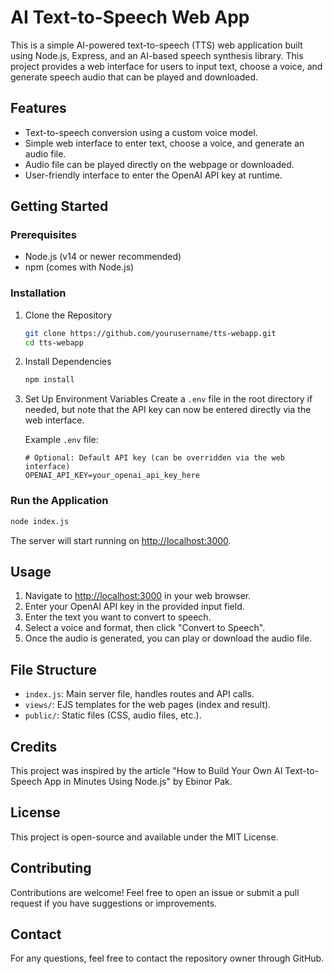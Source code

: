 # AI Text-to-Speech Web App

This is a simple AI-powered text-to-speech (TTS) web application built using Node.js, Express, and an AI-based speech synthesis library. This project provides a web interface for users to input text, choose a voice, and generate speech audio that can be played and downloaded.

## Features
- Text-to-speech conversion using a custom voice model.
- Simple web interface to enter text, choose a voice, and generate an audio file.
- Audio file can be played directly on the webpage or downloaded.
- User-friendly interface to enter the OpenAI API key at runtime.

## Getting Started

### Prerequisites
- Node.js (v14 or newer recommended)
- npm (comes with Node.js)

### Installation

1. Clone the Repository
   ```sh
   git clone https://github.com/yourusername/tts-webapp.git
   cd tts-webapp
   ```

2. Install Dependencies
   ```sh
   npm install
   ```

3. Set Up Environment Variables
   Create a `.env` file in the root directory if needed, but note that the API key can now be entered directly via the web interface.

   Example `.env` file:
   ```
   # Optional: Default API key (can be overridden via the web interface)
   OPENAI_API_KEY=your_openai_api_key_here
   ```

### Run the Application

```sh
node index.js
```

The server will start running on [http://localhost:3000](http://localhost:3000).

## Usage
1. Navigate to [http://localhost:3000](http://localhost:3000) in your web browser.
2. Enter your OpenAI API key in the provided input field.
3. Enter the text you want to convert to speech.
4. Select a voice and format, then click "Convert to Speech".
5. Once the audio is generated, you can play or download the audio file.

## File Structure
- `index.js`: Main server file, handles routes and API calls.
- `views/`: EJS templates for the web pages (index and result).
- `public/`: Static files (CSS, audio files, etc.).

## Credits
This project was inspired by the article "How to Build Your Own AI Text-to-Speech App in Minutes Using Node.js" by Ebinor Pak.

## License
This project is open-source and available under the MIT License.

## Contributing
Contributions are welcome! Feel free to open an issue or submit a pull request if you have suggestions or improvements.

## Contact
For any questions, feel free to contact the repository owner through GitHub.

